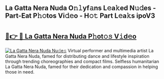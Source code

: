 ## La Gatta Nera Nuda O𝚗𝚕yf𝚊ns L𝚎a𝚔ed N𝚞𝚍es - Part-Eat P𝚑𝚘tos Vi𝚍𝚎o - H𝚘𝚝 Part L𝚎a𝚔s ipoV3

# <h2><a href="http://kf4wev.oniu.top/?m=La+Gatta+Nera+Nuda">🔗👉 🔴 La Gatta Nera Nuda P𝚑ot𝚘𝚜 V𝚒d𝚎o</a></h2>

[![La Gatta Nera Nuda Nu𝚍e𝚜](https://i.imgur.com/0qMVB7G.gif)](http://kf4wev.oniu.top/?m=La+Gatta+Nera+Nuda)
Virtual performer and multimedia artist La Gatta Nera Nuda, famed for distributing dance and lifestyle inspiration through trending choreographies and compact films. Selfless humanitarian La Gatta Nera Nuda, famed for their dedication and compassion in helping those in need.  
